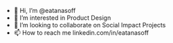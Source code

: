 - 👋 Hi, I’m @eatanasoff
- 👀 I’m interested in Product Design
- 💞️ I’m looking to collaborate on Social Impact Projects
- 📫 How to reach me linkedin.com/in/eatanasoff
